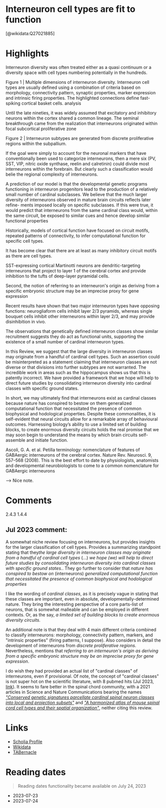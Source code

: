 
Interneuron cell types are fit to function
==========================================
  
  [@wikidata:Q27021885]  

# Highlights

Interneuron diversity was often treated either as a quasi continuum or a diversity space with cell types numbering potentially in the hundreds.

Figure 1 | Multiple dimensions of interneuron diversity. Interneuron cell types are usually defined using a combination of criteria based on morphology, connectivity pattern, synaptic properties, marker expression and intrinsic firing properties. The highlighted connections define fast-spiking cortical basket cells.
analysis

Until the late nineties, it was widely assumed that excitatory and inhibitory neurons within the cortex shared a common lineage. The seminal breakthrough came from the realization that interneurons originated within focal subcortical proliferative zone


Figure 2 | Interneuron subtypes are generated from discrete proliferative regions within the subpallium.

If the goal were simply to account for the neuronal markers that have conventionally been used to categorize interneurons, then a mere six (PV, SST, VIP, nitric oxide synthase, reelin and calretinin) could divide most interneurons within the forebrain. 
But clearly such a classification would belie the regional complexity of interneurons.

A prediction of our model is that the developmental genetic programs functioning in interneuron progenitors lead to the production of a relatively small number of cardinal subclasses. 
We believe that the much larger diversity of interneurons observed in mature brain circuits reflects later refine- ments imposed locally on specific subclasses. 
If this were true, it would predict that interneurons from the same cardinal class would, within the same circuit, be exposed to similar cues and hence develop similar functional properties

<!-- A "cardinal class." Nice wording. -->

Historically, models of cortical function have focused on circuit motifs, repeated patterns of connectivity, to infer computational function for specific cell types.

It has become clear that there are at least as many inhibitory circuit motifs as there are cell types.

 <!-- Maybe by definition. -->

SST-expressing cortical Martinotti neurons are dendritic-targeting interneurons that project to layer 1 of the cerebral cortex and provide inhibition to the tufts of deep-layer pyramidal cells.

Second, the notion of referring to an interneuron's origin as deriving from a specific embryonic structure may be an imprecise proxy for gene expression

Recent results have shown that two major interneuron types have opposing functions: neurogliaform cells inhibit layer 2/3 pyramids, whereas single bouquet cells inhibit other interneurons within layer 2/3, and may provide disinhibition in vivo.

 <!-- Direct assertions that can be semantically represented -->

The observations that genetically defined interneuron classes show similar recruitment suggests they do act as functional units, supporting the existence of a small number of cardinal interneuron types.

In this Review, we suggest that the large diversity in interneuron classes may originate from a handful of cardinal cell types. Such an assertion could be misinterpreted as a statement claiming that interneuron classes are not diverse or that divisions into further subtypes are not warranted. The incredible work in areas such as the hippocampus shows us that this is patently incorrect. We have provided a framework that we hope will help to direct future studies by consolidating interneuron diversity into cardinal classes with specific ground states.

<!-- The "cardinal classes with specific ground states" resounds with the idea of a perenial, non-fugacious type (an "identity" if you will) -->

In short, we may ultimately find that interneurons exist as cardinal classes because nature has conspired to bestow on them generalized computational function that necessitated the presence of common biophysical and hodological properties. Despite these commonalities, it is self-evident that neural circuits allow for a remarkable array of behavioural outcomes. Harnessing biology’s ability to use a limited set of building blocks, to create enormous diversity circuits holds the real promise that we may soon begin to understand the means by which brain circuits self-assemble and initiate function. 

<!-- nteresting perspective, on a core "parts list" with malleable parts, and change in a variety of ways to built -->

Ascoli, G. A. et al. Petilla terminology: nomenclature of features of GABAergic interneurons of the cerebral cortex. Nature Rev. Neurosci. 9, 557–568 (2008). This is the best effort to date by physiologists, anatomists and developmental neurobiologists to come to a common nomenclature for GABAergic interneurons

--> Nice note. 
# Comments

2.4.3
1.4.4

## Jul 2023 comment: 

A somewhat niche review focusing on interneurons, but provides insights for the larger classification of cell types. Provides a summarizing standpoint stating that they*the large diversity in interneuron classes may originate from a handful of cardinal cell types* (...) *we hope (we) will help to direct future studies by consolidating interneuron diversity into cardinal classes with specific ground states.*. They go further to consider that *nature has conspired to bestow on* (interneurons) *generalized computational function that necessitated the presence of common biophysical and hodological properties*

I like the wording of *cardinal classes*, as it is precisely vague in stating that these classes are important, even in absolute, developmentally-determined nature. They bring the interesting perspective of a core parts-list of neurons, that is somewhat malleable and can be employed in different contexts. Or, as the say, *a limited set of building blocks to create enormous diversity circuits*.

An additional note is that they deal with 4 main different criteria combined to classify interneurons: morphology, connectivity pattern, markers, and "intrinsic properties" (firing patterns, I suppose). Also considers in detail the development of interneurons from *discrete proliferative regions*. Nevertheless, mentions that  *referring to an interneuron's origin as deriving from a specific embryonic structure may be an imprecise proxy for gene expression*.

I do wish they had provided an actual list of "cardinal classes" of interneurons, even if provisional. Of note, the concept of "cardinal classes" is not super hot on the scientific literature, with 8 pubmed hits (Jul 2023, [link](https://pubmed.ncbi.nlm.nih.gov/?term=%22cardinal+classes%22+%2B+neuron)). It seems to fare better in the spinal chord community, with a 2021 articles in Science and Nature Communications bearing the names [*"Conserved genetic signatures parcellate cardinal spinal neuron classes into local and projection subsets"*](https://doi.org/10.1126/science.abe0690) and [*"A harmonized atlas of mouse spinal cord cell types and their spatial organization"*](https://doi.org/10.1038/s41467-021-25125-1), neither citing this review.  

# Links
  
 * [Scholia Profile](https://scholia.toolforge.org/work/Q27021885)  
 * [Wikidata](https://www.wikidata.org/wiki/Q27021885)  
 * [TABernacle](https://tabernacle.toolforge.org/?#/tab/manual/Q27021885/P921%3BP4510)  

# Reading dates
  > Reading dates functionality became available on July 24, 2023
 * 2023-07-23
 * 2023-07-24
